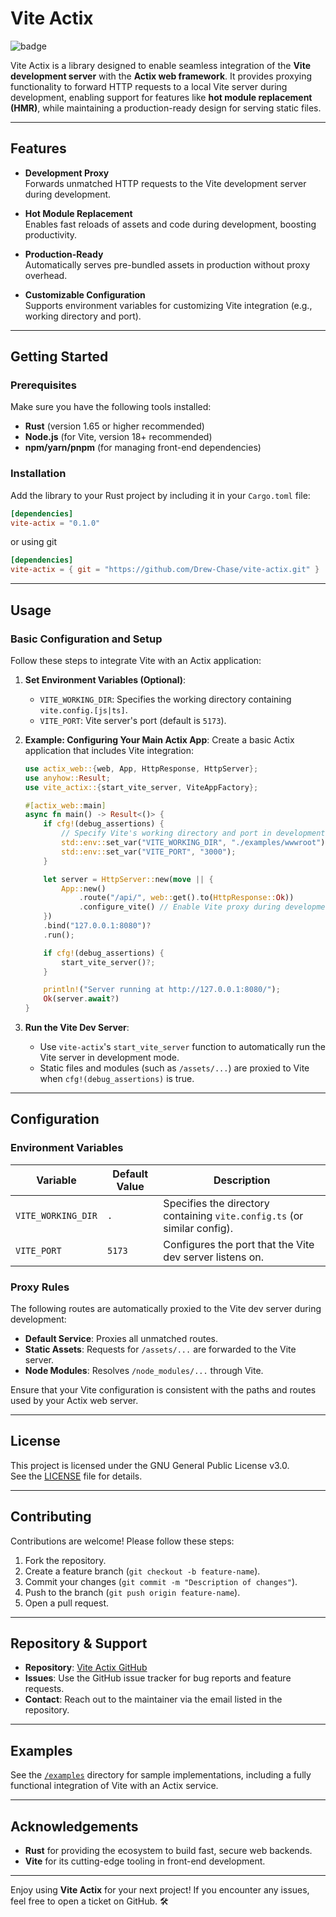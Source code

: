 # Vite Actix

![badge](https://github.com/Drew-Chase/vite-actix/actions/workflows/rust.yml/badge.svg)

Vite Actix is a library designed to enable seamless integration of the **Vite development server** with the **Actix web framework**. It provides proxying functionality to forward HTTP requests to a local Vite server during development, enabling support for features like **hot module replacement (HMR)**, while maintaining a production-ready design for serving static files.

---

## Features

- **Development Proxy**  
  Forwards unmatched HTTP requests to the Vite development server during development.

- **Hot Module Replacement**  
  Enables fast reloads of assets and code during development, boosting productivity.

- **Production-Ready**  
  Automatically serves pre-bundled assets in production without proxy overhead.

- **Customizable Configuration**  
  Supports environment variables for customizing Vite integration (e.g., working directory and port).

---

## Getting Started

### Prerequisites

Make sure you have the following tools installed:

- **Rust** (version 1.65 or higher recommended)
- **Node.js** (for Vite, version 18+ recommended)
- **npm/yarn/pnpm** (for managing front-end dependencies)

### Installation

Add the library to your Rust project by including it in your `Cargo.toml` file:

```toml
[dependencies]
vite-actix = "0.1.0"
```

or using git

```toml
[dependencies]
vite-actix = { git = "https://github.com/Drew-Chase/vite-actix.git" }
```

---

## Usage

### Basic Configuration and Setup

Follow these steps to integrate Vite with an Actix application:

1. **Set Environment Variables (Optional)**:
    - `VITE_WORKING_DIR`: Specifies the working directory containing `vite.config.[js|ts]`.
    - `VITE_PORT`: Vite server's port (default is `5173`).

2. **Example: Configuring Your Main Actix App**:
   Create a basic Actix application that includes Vite integration:

   ```rust
   use actix_web::{web, App, HttpResponse, HttpServer};
   use anyhow::Result;
   use vite_actix::{start_vite_server, ViteAppFactory};

   #[actix_web::main]
   async fn main() -> Result<()> {
       if cfg!(debug_assertions) {
           // Specify Vite's working directory and port in development mode
           std::env::set_var("VITE_WORKING_DIR", "./examples/wwwroot");
           std::env::set_var("VITE_PORT", "3000");
       }

       let server = HttpServer::new(move || {
           App::new()
               .route("/api/", web::get().to(HttpResponse::Ok))
               .configure_vite() // Enable Vite proxy during development
       })
       .bind("127.0.0.1:8080")?
       .run();

       if cfg!(debug_assertions) {
           start_vite_server()?;
       }

       println!("Server running at http://127.0.0.1:8080/");
       Ok(server.await?)
   }
   ```

3. **Run the Vite Dev Server**:
    - Use `vite-actix`'s `start_vite_server` function to automatically run the Vite server in development mode.
    - Static files and modules (such as `/assets/...`) are proxied to Vite when `cfg!(debug_assertions)` is true.

---

## Configuration

### Environment Variables

| Variable           | Default Value | Description                                                              |
|--------------------|---------------|--------------------------------------------------------------------------|
| `VITE_WORKING_DIR` | `.`           | Specifies the directory containing `vite.config.ts` (or similar config). |
| `VITE_PORT`        | `5173`        | Configures the port that the Vite dev server listens on.                 |

### Proxy Rules

The following routes are automatically proxied to the Vite dev server during development:

- **Default Service**: Proxies all unmatched routes.
- **Static Assets**: Requests for `/assets/...` are forwarded to the Vite server.
- **Node Modules**: Resolves `/node_modules/...` through Vite.

Ensure that your Vite configuration is consistent with the paths and routes used by your Actix web server.

---

## License

This project is licensed under the GNU General Public License v3.0.  
See the [LICENSE](./LICENSE) file for details.

---

## Contributing

Contributions are welcome! Please follow these steps:

1. Fork the repository.
2. Create a feature branch (`git checkout -b feature-name`).
3. Commit your changes (`git commit -m "Description of changes"`).
4. Push to the branch (`git push origin feature-name`).
5. Open a pull request.

---

## Repository & Support

- **Repository**: [Vite Actix GitHub](https://github.com/Drew-Chase/vite-actix)
- **Issues**: Use the GitHub issue tracker for bug reports and feature requests.
- **Contact**: Reach out to the maintainer via the email listed in the repository.

---

## Examples

See the [`/examples`](https://github.com/Drew-Chase/vite-actix/tree/master/examples) directory for sample implementations, including a fully functional integration of Vite with an Actix service.

---

## Acknowledgements

- **Rust** for providing the ecosystem to build fast, secure web backends.
- **Vite** for its cutting-edge tooling in front-end development.

---

Enjoy using **Vite Actix** for your next project! If you encounter any issues, feel free to open a ticket on GitHub. 🛠️

